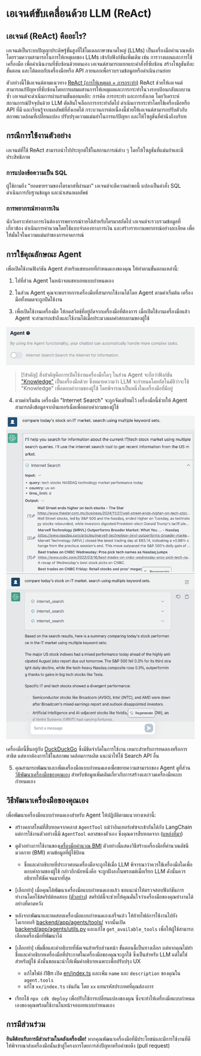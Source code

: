 # เอเจนต์ขับเคลื่อนด้วย LLM (ReAct)

## เอเจนต์ (ReAct) คืออะไร?

เอเจนต์เป็นระบบปัญญาประดิษฐ์ขั้นสูงที่ใช้โมเดลภาษาขนาดใหญ่ (LLMs) เป็นเครื่องมือคำนวณหลัก โดยรวมความสามารถในการให้เหตุผลของ LLMs เข้ากับฟังก์ชันเพิ่มเติม เช่น การวางแผนและการใช้เครื่องมือ เพื่อดำเนินงานที่ซับซ้อนด้วยตนเอง เอเจนต์สามารถแยกแยะคำสั่งที่ซับซ้อน สร้างโซลูชันทีละขั้นตอน และโต้ตอบกับเครื่องมือหรือ API ภายนอกเพื่อรวบรวมข้อมูลหรือดำเนินงานย่อย

ตัวอย่างนี้ใช้เอเจนต์ตามแนวทาง [ReAct (การให้เหตุผล + การกระทำ)](https://www.promptingguide.ai/techniques/react) ReAct ช่วยให้เอเจนต์สามารถแก้ปัญหาที่ซับซ้อนโดยการผสมผสานการให้เหตุผลและการกระทำในวงรอบป้อนกลับแบบวนซ้ำ เอเจนต์จะดำเนินการผ่านสามขั้นตอนหลัก: การคิด การกระทำ และการสังเกต โดยวิเคราะห์สถานการณ์ปัจจุบันด้วย LLM ตัดสินใจเลือกการกระทำถัดไป ดำเนินการกระทำโดยใช้เครื่องมือหรือ API ที่มี และเรียนรู้จากผลลัพธ์ที่สังเกตได้ กระบวนการต่อเนื่องนี้ช่วยให้เอเจนต์สามารถปรับตัวกับสภาพแวดล้อมที่เปลี่ยนแปลง ปรับปรุงความแม่นยำในการแก้ปัญหา และให้โซลูชันที่คำนึงถึงบริบท

## กรณีการใช้งานตัวอย่าง

เอเจนต์ที่ใช้ ReAct สามารถนำไปประยุกต์ใช้ในสถานการณ์ต่าง ๆ โดยให้โซลูชันที่แม่นยำและมีประสิทธิภาพ

### การแปลงข้อความเป็น SQL

ผู้ใช้ถามถึง "ยอดขายรวมของไตรมาสที่ผ่านมา" เอเจนต์จะตีความคำขอนี้ แปลงเป็นคำสั่ง SQL ดำเนินการกับฐานข้อมูล และนำเสนอผลลัพธ์

### การพยากรณ์ทางการเงิน

นักวิเคราะห์ทางการเงินต้องการพยากรณ์รายได้สำหรับไตรมาสถัดไป เอเจนต์จะรวบรวมข้อมูลที่เกี่ยวข้อง ดำเนินการคำนวณโดยใช้แบบจำลองทางการเงิน และสร้างรายงานพยากรณ์อย่างละเอียด เพื่อให้มั่นใจในความแม่นยำของการคาดการณ์

## การใช้คุณลักษณะ Agent

เพื่อเปิดใช้งานฟังก์ชัน Agent สำหรับแชทบอทที่กำหนดเองของคุณ ให้ทำตามขั้นตอนเหล่านี้:

1. ไปที่ส่วน Agent ในหน้าจอแชทบอทแบบกำหนดเอง

2. ในส่วน Agent คุณจะพบรายการเครื่องมือที่สามารถใช้งานได้โดย Agent ตามค่าเริ่มต้น เครื่องมือทั้งหมดจะถูกปิดใช้งาน

3. เพื่อเปิดใช้งานเครื่องมือ ให้กดสวิตช์ที่อยู่ถัดจากเครื่องมือที่ต้องการ เมื่อเปิดใช้งานเครื่องมือแล้ว Agent จะสามารถเข้าถึงและใช้งานได้เมื่อประมวลผลคำสอบถามของผู้ใช้

![](./imgs/agent_tools.png)

> [!สำคัญ]
> สิ่งสำคัญคือการเปิดใช้งานเครื่องมือใดๆ ในส่วน Agent จะถือว่าฟังก์ชัน ["Knowledge"](https://aws.amazon.com/what-is/retrieval-augmented-generation/) เป็นเครื่องมือด้วย ซึ่งหมายความว่า LLM จะกำหนดโดยอัตโนมัติว่าจะใช้ "Knowledge" เพื่อตอบคำถามของผู้ใช้ โดยพิจารณาเป็นหนึ่งในเครื่องมือที่มีอยู่

4. ตามค่าเริ่มต้น เครื่องมือ "Internet Search" จะถูกจัดเตรียมไว้ เครื่องมือนี้ช่วยให้ Agent สามารถดึงข้อมูลจากอินเทอร์เน็ตเพื่อตอบคำถามของผู้ใช้

![](./imgs/agent1.png)
![](./imgs/agent2.png)

เครื่องมือนี้ขึ้นอยู่กับ [DuckDuckGo](https://duckduckgo.com/) ซึ่งมีขีดจำกัดในการใช้งาน เหมาะสำหรับการทดลองหรือการสาธิต แต่หากต้องการใช้ในสภาพแวดล้อมการผลิต แนะนำให้ใช้ Search API อื่น

5. คุณสามารถพัฒนาและเพิ่มเครื่องมือแบบกำหนดเองเพื่อขยายความสามารถของ Agent ดูที่ส่วน [วิธีพัฒนาเครื่องมือของคุณเอง](#how-to-develop-your-own-tools) สำหรับข้อมูลเพิ่มเติมเกี่ยวกับการสร้างและรวมเครื่องมือแบบกำหนดเอง

## วิธีพัฒนาเครื่องมือของคุณเอง

เพื่อพัฒนาเครื่องมือแบบกำหนดเองสำหรับ Agent ให้ปฏิบัติตามแนวทางเหล่านี้:

- สร้างคลาสใหม่ที่สืบทอดจากคลาส `AgentTool` แม้ว่าอินเทอร์เฟซจะเข้ากันได้กับ LangChain แต่การใช้งานตัวอย่างนี้มี `AgentTool` คลาสของตัวเอง ซึ่งคุณควรสืบทอดจาก ([แหล่งที่มา](../backend/app/agents/tools/agent_tool.py))

- ดูตัวอย่างการใช้งานของ[เครื่องมือคำนวณ BMI](../examples/agents/tools/bmi/bmi.py) ตัวอย่างนี้แสดงวิธีสร้างเครื่องมือที่คำนวณดัชนีมวลกาย (BMI) ตามข้อมูลที่ผู้ใช้ป้อน

  - ชื่อและคำอธิบายที่ประกาศบนเครื่องมือจะถูกใช้เมื่อ LLM พิจารณาว่าควรใช้เครื่องมือใดเพื่อตอบคำถามของผู้ใช้ กล่าวอีกนัยหนึ่งคือ จะถูกฝังลงในพรอมต์เมื่อเรียก LLM ดังนั้นควรอธิบายให้ชัดเจนมากที่สุด

- [เลือกทำ] เมื่อคุณได้พัฒนาเครื่องมือแบบกำหนดเองแล้ว ขอแนะนำให้ตรวจสอบฟังก์ชันการทำงานโดยใช้สคริปต์ทดสอบ ([ตัวอย่าง](../examples/agents/tools/bmi/test_bmi.py)) สคริปต์นี้จะช่วยให้คุณมั่นใจว่าเครื่องมือของคุณทำงานได้อย่างที่คาดหวัง

- หลังจากพัฒนาและทดสอบเครื่องมือแบบกำหนดเองเสร็จแล้ว ให้ย้ายไฟล์การใช้งานไปยังไดเรกทอรี [backend/app/agents/tools/](../backend/app/agents/tools/) จากนั้นเปิด [backend/app/agents/utils.py](../backend/app/agents/utils.py) และแก้ไข `get_available_tools` เพื่อให้ผู้ใช้สามารถเลือกเครื่องมือที่พัฒนาได้

- [เลือกทำ] เพิ่มชื่อและคำอธิบายที่ชัดเจนสำหรับส่วนหน้า ขั้นตอนนี้เป็นทางเลือก แต่หากคุณไม่ทำ ชื่อและคำอธิบายเครื่องมือที่ประกาศในเครื่องมือของคุณจะถูกใช้ ซึ่งเป็นสำหรับ LLM แต่ไม่ใช่สำหรับผู้ใช้ ดังนั้นขอแนะนำให้เพิ่มคำอธิบายเฉพาะเพื่อปรับปรุง UX

  - แก้ไขไฟล์ i18n เปิด [en/index.ts](../frontend/src/i18n/en/index.ts) และเพิ่ม `name` และ `description` ของคุณใน `agent.tools`
  - แก้ไข `xx/index.ts` เช่นกัน โดย `xx` แทนรหัสประเทศที่คุณต้องการ

- เรียกใช้ `npx cdk deploy` เพื่อปรับใช้การเปลี่ยนแปลงของคุณ ซึ่งจะทำให้เครื่องมือแบบกำหนดเองของคุณพร้อมใช้งานในหน้าจอบอทแบบกำหนดเอง

## การมีส่วนร่วม

**ยินดีต้อนรับการมีส่วนร่วมในคลังเครื่องมือ!** หากคุณพัฒนาเครื่องมือที่มีประโยชน์และมีการใช้งานที่ดี ให้พิจารณาส่งเครื่องมือนั้นเข้าสู่โครงการโดยการส่งปัญหาหรือคำขอดึง (pull request)